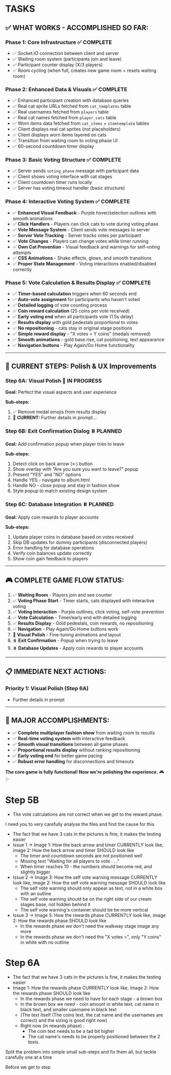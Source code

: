 # TASKS

## ✅ **WHAT WORKS - ACCOMPLISHED SO FAR:**

### **Phase 1: Core Infrastructure** ✅ COMPLETE
- ✅ Socket.IO connection between client and server
- ✅ Waiting room system (participants join and leave)
- ✅ Participant counter display (X/3 players)
- ✅ Room cycling (when full, creates new game room + resets waiting room)

### **Phase 2: Enhanced Data & Visuals** ✅ COMPLETE  
- ✅ Enhanced participant creation with database queries
- ✅ Real cat sprite URLs fetched from `cat_templates` table
- ✅ Real usernames fetched from `players` table  
- ✅ Real cat names fetched from `player_cats` table
- ✅ Worn items data fetched from `cat_items` + `itemtemplate` tables
- ✅ Client displays real cat sprites (not placeholders)
- ✅ Client displays worn items layered on cats
- ✅ Transition from waiting room to voting phase UI
- ✅ 60-second countdown timer display

### **Phase 3: Basic Voting Structure** ✅ COMPLETE
- ✅ Server sends `voting_phase` message with participant data
- ✅ Client shows voting interface with cat stages
- ✅ Client countdown timer runs locally
- ✅ Server has voting timeout handler (basic structure)

### **Phase 4: Interactive Voting System** ✅ COMPLETE
- ✅ **Enhanced Visual Feedback** - Purple hover/selection outlines with smooth animations
- ✅ **Click Handlers** - Players can click cats to vote during voting phase
- ✅ **Vote Message System** - Client sends vote messages to server
- ✅ **Server Vote Tracking** - Server tracks votes per participant
- ✅ **Vote Changes** - Players can change votes while timer running
- ✅ **Own Cat Prevention** - Visual feedback and warnings for self-voting attempts
- ✅ **CSS Animations** - Shake effects, glows, and smooth transitions
- ✅ **Proper State Management** - Voting interactions enabled/disabled correctly

### **Phase 5: Vote Calculation & Results Display** ✅ COMPLETE
- ✅ **Timer-based calculation** triggers when 60 seconds end
- ✅ **Auto-vote assignment** for participants who haven't voted
- ✅ **Detailed logging** of vote counting process
- ✅ **Coin reward calculation** (25 coins per vote received)
- ✅ **Early voting end** when all participants vote (1.5s delay)
- ✅ **Results display** with gold pedestals proportional to votes
- ✅ **No repositioning** - cats stay in original stage positions
- ✅ **Simple reward display** - "X votes = Y coins" (medals removed)
- ✅ **Smooth animations** - gold base rise, cat positioning, text appearance
- ✅ **Navigation buttons** - Play Again/Go Home functionality

---

## 🎯 **CURRENT STEPS: Polish & UX Improvements**

### **Step 6A: Visual Polish** 🔄 IN PROGRESS
**Goal:** Perfect the visual aspects and user experience

**Sub-steps:**
1. ✅ Remove medal emojis from results display
2. 🔄 **CURRENT:** Further details in prompt...

### **Step 6B: Exit Confirmation Dialog** ⏸️ PLANNED
**Goal:** Add confirmation popup when player tries to leave

**Sub-steps:**
1. Detect click on back arrow (←) button
2. Show overlay with "Are you sure you want to leave?" popup
3. Present "YES" and "NO" options
4. Handle YES - navigate to album.html
5. Handle NO - close popup and stay in fashion show
6. Style popup to match existing design system

### **Step 6C: Database Integration** ⏸️ PLANNED
**Goal:** Apply coin rewards to player accounts

**Sub-steps:**
1. Update player coins in database based on votes received
2. Skip DB updates for dummy participants (disconnected players)
3. Error handling for database operations
4. Verify coin balances update correctly
5. Show coin gain feedback to players

---

## 🎮 **COMPLETE GAME FLOW STATUS:**

1. ✅ **Waiting Room** - Players join and see counter
2. ✅ **Voting Phase Start** - Timer starts, cats displayed with interactive voting
3. ✅ **Voting Interaction** - Purple outlines, click voting, self-vote prevention
4. ✅ **Vote Calculation** - Timer/early end with detailed logging
5. ✅ **Results Display** - Gold pedestals, coin rewards, no repositioning
6. ✅ **Navigation** - Play Again/Go Home buttons work
7. 🔄 **Visual Polish** - Fine-tuning animations and layout
8. ⏸️ **Exit Confirmation** - Popup when trying to leave
9. ⏸️ **Database Updates** - Apply coin rewards to player accounts

---

## 📋 **IMMEDIATE NEXT ACTIONS:**

### **Priority 1: Visual Polish (Step 6A)**
- Further details in prompt

---

## 🎊 **MAJOR ACCOMPLISHMENTS:**

- ✅ **Complete multiplayer fashion show** from waiting room to results
- ✅ **Real-time voting system** with interactive feedback
- ✅ **Smooth visual transitions** between all game phases  
- ✅ **Proportional results display** without ranking repositioning
- ✅ **Early voting end** for better game pacing
- ✅ **Robust error handling** for disconnections and timeouts

**The core game is fully functional! Now we're polishing the experience.** 🎮✨


# Step 5B

- The vote calculations are not correct when we get to the reward phase.

I need you to very carefully analyse the files and find the cause for this


- The fact that we have 3 cats in the pictures is fine, it makes the testing easier
- Issue 1 -> Image 1: How the back arrow and timer CURRENTLY look like, image 2: How the back arrow and timer SHOULD look like
  - The timer and countdown seconds are not positioned well
  - Missing text "Waiting for all players to vote . . ."
  - When timer reaches 10 - the numbers should become red, and slightly bigger
- Issue 2 -> Image 3: How the self vote warning message CURRENTLY look like, image 2: How the self vote warning message SHOULD look like
  - The self vote warning should only appear as text, not in a white box with an outline
  - The self vote warning should be on the right side of our cream stages base, not hidden behind it
  - The self vote warning's container should be be more vertical
- Issue 3 -> Image 5: How the rewards phase CURRENTLY look like, image 2: How the rewards phase SHOULD look like
  - In the rewards phase we don't need the walkway stage image any more
  - In the rewards phase we don't need the "X votes =", only "Y coins" in white with no outline


# Step 6A

- The fact that we have 3 cats in the pictures is fine, it makes the testing easier
- Image 1: How the rewards phase CURRENTLY look like, image 2: How the rewards phase SHOULD look like
  - In the rewards phase we need to have for each stage - a brown box
  - In the brown box we need - coin amount in white text, cat name in black text, and smaller username in black text
  - (The text itself (The coins text, the cat name and the usernames are correct) and the sizing is good right now)
  - Right now (in rewards phase) :
    - The coin text needs to be a tad bit higher
    - The cat name's needs to be properly positioned between the 2 texts.

Split the problem into simple small sub-steps and fix them all, but tackle carefully one at a time

Before we get to step